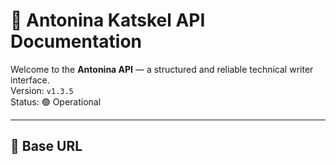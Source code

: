 # 📘 Antonina Katskel API Documentation

Welcome to the **Antonina API** — a structured and reliable technical writer interface.  
Version: `v1.3.5`  
Status: 🟢 Operational

---

## 📍 Base URL

